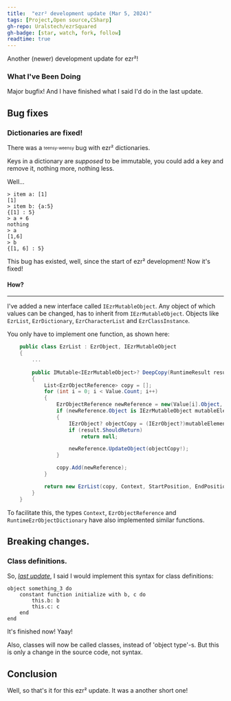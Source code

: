 ```yaml
---
title:  "ezr² development update (Mar 5, 2024)"
tags: [Project,Open source,CSharp]
gh-repo: Uralstech/ezrSquared
gh-badge: [star, watch, fork, follow]
readtime: true
---
```


Another (newer) development update for ezr²!

### What I've Been Doing

Major bugfix! And I have finished what I said I'd do in the last update.

## Bug fixes

### Dictionaries are fixed!

There was a <sub><sup>teensy-weensy</sup></sub> bug with ezr² dictionaries.

Keys in a dictionary are *supposed* to be immutable, you could add a key and remove it, nothing more, nothing less.

Well...

```
> item a: [1]
[1]
> item b: {a:5}
{[1] : 5}
> a + 6
nothing
> a
[1,6]
> b
{[1, 6] : 5}
```

This bug has existed, well, since the start of ezr² development! Now it's fixed!

#### How?
---

I've added a new interface called `IEzrMutableObject`. Any object of which values can be changed, has to inherit from `IEzrMutableObject`. Objects like `EzrList`, `EzrDictionary`, `EzrCharacterList` and `EzrClassInstance`.

You only have to implement one function, as shown here:
```csharp
    public class EzrList : EzrObject, IEzrMutableObject
    {
        ...
        
        public IMutable<IEzrMutableObject>? DeepCopy(RuntimeResult result)
        {
            List<EzrObjectReference> copy = [];
            for (int i = 0; i < Value.Count; i++)
            {
                EzrObjectReference newReference = new(Value[i].Object, Value[i].AccessibilityModifiers);
                if (newReference.Object is IEzrMutableObject mutableElement)
                {
                    IEzrObject? objectCopy = (IEzrObject?)mutableElement.DeepCopy(result);
                    if (result.ShouldReturn)
                        return null;

                    newReference.UpdateObject(objectCopy!);
                }

                copy.Add(newReference);
            }

            return new EzrList(copy, Context, StartPosition, EndPosition);
        }
    }
```

To facilitate this, the types `Context`, `EzrObjectReference` and `RuntimeEzrObjectDictionary` have also implemented similar functions.

## Breaking changes.

### Class definitions.

So, [*last update*](https://uralstech.github.io/2024/02/25/ezrSquared-Development-Update.html), I said I would implement this syntax for class definitions:

```ezrSquared
object something_3 do
    constant function initialize with b, c do
        this.b: b
        this.c: c
    end
end
```

It's finished now! Yaay!

Also, classes will now be called classes, instead of 'object type'-s. But this is only a change in the source code, not syntax.

## Conclusion

Well, so that's it for this ezr² update. It was a another short one!
